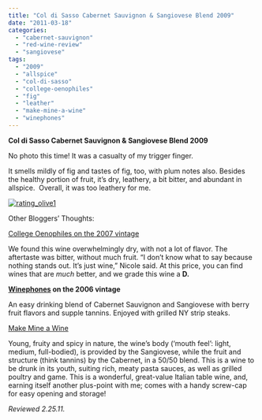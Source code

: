 ```yaml
---
title: "Col di Sasso Cabernet Sauvignon & Sangiovese Blend 2009"
date: "2011-03-18"
categories: 
  - "cabernet-sauvignon"
  - "red-wine-review"
  - "sangiovese"
tags: 
  - "2009"
  - "allspice"
  - "col-di-sasso"
  - "college-oenophiles"
  - "fig"
  - "leather"
  - "make-mine-a-wine"
  - "winephones"
---
```


**Col di Sasso Cabernet Sauvignon & Sangiovese Blend 2009**

No photo this time! It was a casualty of my trigger finger.

It smells mildly of fig and tastes of fig, too, with plum notes also. Besides the healthy portion of fruit, it’s dry, leathery, a bit bitter, and abundant in allspice.  Overall, it was too leathery for me.

[![](http://s3.amazonaws.com/thegourmez-wpmedia/2009/04/rating_olive1.gif "rating_olive1")](http://s3.amazonaws.com/thegourmez-wpmedia/2009/04/rating_olive1.gif)

Other Bloggers’ Thoughts:

[College Oenophiles on the 2007 vintage](http://collegeoenophiles.wordpress.com/2011/02/15/red-bicyclette-merlot-col-di-sasso/)

We found this wine overwhelmingly dry, with not a lot of flavor. The aftertaste was bitter, without much fruit. “I don’t know what to say because nothing stands out. It’s just wine,” Nicole said. At this price, you can find wines that are _much_ better, and we grade this wine a **D.**

**[Winephones](http://www.winephones.com/2009/06/banfi-col-di-sasso-2006.html) on the 2006 vintage**

An easy drinking blend of Cabernet Sauvignon and Sangiovese with berry fruit flavors and supple tannins. Enjoyed with grilled NY strip steaks.

[Make Mine a Wine](http://makemineawine.blogspot.com/2009/12/italy-comes-to-tortola-one-for-bvis.html)

Young, fruity and spicy in nature, the wine’s body (‘mouth feel’: light, medium, full-bodied), is provided by the Sangiovese, while the fruit and structure (think tannins) by the Cabernet, in a 50/50 blend. This is a wine to be drunk in its youth, suiting rich, meaty pasta sauces, as well as grilled poultry and game. This is a wonderful, great-value Italian table wine, and, earning itself another plus-point with me; comes with a handy screw-cap for easy opening and storage!

_Reviewed 2.25.11._
